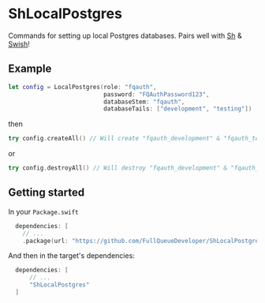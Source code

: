 # ShLocalPostgres

Commands for setting up local Postgres databases. Pairs well with [Sh](https://github.com/FullQueueDeveloper/Sh) & [Swish](https://github.com/FullQueueDeveloper/Swish)!


## Example

```swift
let config = LocalPostgres(role: "fqauth",
                           password: "FQAuthPassword123",
                           databaseStem: "fqauth",
                           databaseTails: ["development", "testing"])
```

then

```swift
try config.createAll() // Will create "fqauth_development" & "fqauth_testing" and the role "fqauth"                                           
```
or
```swift
try config.destroyAll() // Will destroy "fqauth_development" & "fqauth_testing" and the role "fqauth"   
```

## Getting started

In your `Package.swift`
```swift
  dependencies: [
    // ...
    .package(url: "https://github.com/FullQueueDeveloper/ShLocalPostgres.git", from: "0.1.0"),
```

And then in the target's dependencies:
```swift
  dependencies: [
      // ...
      "ShLocalPostgres"
  ]
```
